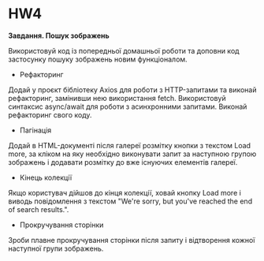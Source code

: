 # HW4

**Завдання. Пошук зображень**

Використовуй код із попередньої домашньої роботи та доповни код застосунку пошуку зображень новим функціоналом.

- Рефакторинг

Додай у проєкт бібліотеку Axios для роботи з HTTP-запитами та виконай рефакторинг, замінивши нею використання fetch.
Використовуй синтаксис async/await для роботи з асинхронними запитами. Виконай рефакторинг свого коду.

- Пагінація

Додай в HTML-документі після галереї розмітку кнопки з текстом Load more, за кліком на яку необхідно виконувати запит за наступною групою зображень і додавати розмітку до вже існуючих елементів галереї.

- Кінець колекції

Якщо користувач дійшов до кінця колекції, ховай кнопку Load more і виводь повідомлення з текстом "We're sorry, but you've reached the end of search results.".

- Прокручування сторінки

Зроби плавне прокручування сторінки після запиту і відтворення кожної наступної групи зображень.